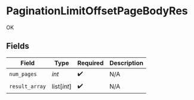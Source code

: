# PaginationLimitOffsetPageBodyRes

OK


## Fields

| Field              | Type               | Required           | Description        |
| ------------------ | ------------------ | ------------------ | ------------------ |
| `num_pages`        | *int*              | :heavy_check_mark: | N/A                |
| `result_array`     | list[*int*]        | :heavy_check_mark: | N/A                |